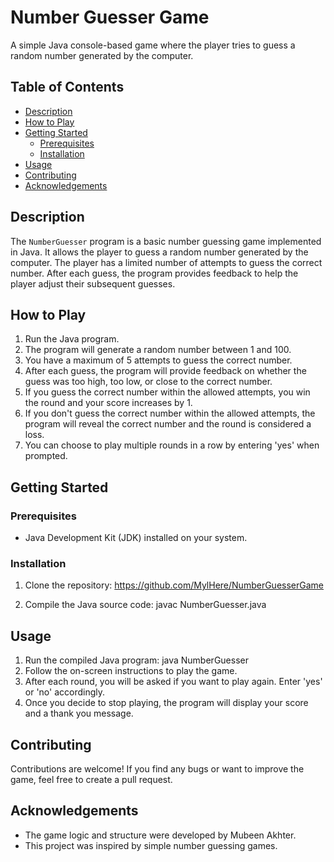 # Number Guesser Game
A simple Java console-based game where the player tries to guess a random number generated by the computer.
## Table of Contents
- [Description](#description)
- [How to Play](#how-to-play)
- [Getting Started](#getting-started)
  - [Prerequisites](#prerequisites)
  - [Installation](#installation)
- [Usage](#usage)
- [Contributing](#contributing)
- [Acknowledgements](#acknowledgements)
## Description
The `NumberGuesser` program is a basic number guessing game implemented in Java. It allows the player to guess a random number generated by the computer. The player has a limited number of attempts to guess the correct number. After each guess, the program provides feedback to help the player adjust their subsequent guesses.
## How to Play
1. Run the Java program.
2. The program will generate a random number between 1 and 100.
3. You have a maximum of 5 attempts to guess the correct number.
4. After each guess, the program will provide feedback on whether the guess was too high, too low, or close to the correct number.
5. If you guess the correct number within the allowed attempts, you win the round and your score increases by 1.
6. If you don't guess the correct number within the allowed attempts, the program will reveal the correct number and the round is considered a loss.
7. You can choose to play multiple rounds in a row by entering 'yes' when prompted.
## Getting Started
### Prerequisites
- Java Development Kit (JDK) installed on your system.
### Installation
1. Clone the repository:
 https://github.com/MylHere/NumberGuesserGame

2. Compile the Java source code:
javac NumberGuesser.java

## Usage

1. Run the compiled Java program:
java NumberGuesser
2. Follow the on-screen instructions to play the game.
3. After each round, you will be asked if you want to play again. Enter 'yes' or 'no' accordingly.
4. Once you decide to stop playing, the program will display your score and a thank you message.

## Contributing
Contributions are welcome! If you find any bugs or want to improve the game, feel free to create a pull request.


## Acknowledgements

- The game logic and structure were developed by Mubeen Akhter.
- This project was inspired by simple number guessing games.


